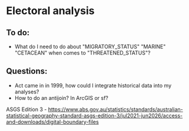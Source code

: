 # Electoral analysis

## To do:
* What do I need to do about "MIGRATORY_STATUS" "MARINE" "CETACEAN" when comes to "THREATENED_STATUS"?

## Questions:
* Act came in in 1999, how could I integrate historical data into my analyses?
* How to do an antijoin? In ArcGIS or sf?


ASGS Edition 3 - https://www.abs.gov.au/statistics/standards/australian-statistical-geography-standard-asgs-edition-3/jul2021-jun2026/access-and-downloads/digital-boundary-files